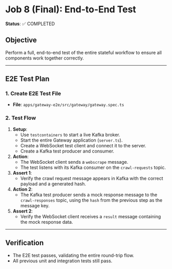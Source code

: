 # Job 8 (Final): End-to-End Test

**Status**: ✅ COMPLETED

## Objective

Perform a full, end-to-end test of the entire stateful workflow to ensure all components work together correctly.

---

## E2E Test Plan

### 1. Create E2E Test File

- **File**: `apps/gateway-e2e/src/gateway/gateway.spec.ts`

### 2. Test Flow

1.  **Setup**:
    - Use `testcontainers` to start a live Kafka broker.
    - Start the entire Gateway application (`server.ts`).
    - Create a WebSocket test client and connect it to the server.
    - Create a Kafka test producer and consumer.
2.  **Action**:
    - The WebSocket client sends a `webscrape` message.
    - The test listens with its Kafka consumer on the `crawl-requests` topic.
3.  **Assert 1**:
    - Verify the crawl request message appears in Kafka with the correct payload and a generated hash.
4.  **Action 2**:
    - The Kafka test producer sends a mock response message to the `crawl-responses` topic, using the `hash` from the previous step as the message key.
5.  **Assert 2**:
    - Verify the WebSocket client receives a `result` message containing the mock response data.

---

## Verification

- The E2E test passes, validating the entire round-trip flow.
- All previous unit and integration tests still pass.
